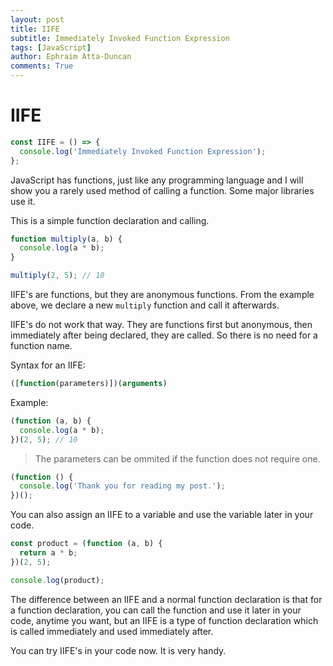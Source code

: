 ```yaml
---
layout: post
title: IIFE
subtitle: Immediately Invoked Function Expression
tags: [JavaScript]
author: Ephraim Atta-Duncan
comments: True
---
```


# IIFE

```js
const IIFE = () => {
  console.log('Immediately Invoked Function Expression');
};
```

JavaScript has functions, just like any programming language and I will show you a rarely used method of calling a function. Some major libraries use it.

This is a simple function declaration and calling.

```js
function multiply(a, b) {
  console.log(a * b);
}

multiply(2, 5); // 10
```

IIFE's are functions, but they are anonymous functions. From the example above, we declare a new `multiply` function and call it afterwards.

IIFE's do not work that way. They are functions first but anonymous, then immediately after being declared, they are called. So there is no need for a function name.

Syntax for an IIFE:

```js
([function(parameters)])(arguments)
```

Example:

```js
(function (a, b) {
  console.log(a * b);
})(2, 5); // 10
```

> The parameters can be ommited if the function does not require one.

```js
(function () {
  console.log('Thank you for reading my post.');
})();
```

You can also assign an IIFE to a variable and use the variable later in your code.

```js
const product = (function (a, b) {
  return a * b;
})(2, 5);

console.log(product);
```

The difference between an IIFE and a normal function declaration is that for a function declaration, you can call the function and use it later in your code, anytime you want, but an IIFE is a type of function declaration which is called immediately and used immediately after.

You can try IIFE's in your code now. It is very handy.
